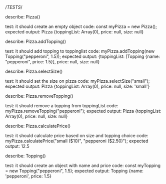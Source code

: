 /*TESTS*/

describe: Pizza()

test: it should create an empty object
code: const myPizza = new Pizza();
expected output: Pizza {toppingList: Array(0), price: null, size: null}

describe: Pizza.addTopping()

test: it should add topping to toppinglist
code: myPizza.addTopping(new Topping("pepperoni", 1.5));
expected output: {toppingList: [Topping {name: "pepperoni", price: 1.5}], price: null, size: null}

describe: Pizza.selectSize()

test: it should set the size on pizza
code: myPizza.selectSize("small");
expected output: Pizza {toppingList: Array(0), price: null, size: 'small'}

describe: Pizza.removeTopping()

test: it should remove a topping from toppingList
code: myPizza.removeTopping("pepperoni");
expected output: Pizza {toppingList: Array(0), price: null, size: null}

describe: Pizza.calculatePrice()

test: it should calculate price based on size and topping choice
code: myPizza.calculatePrice("small ($10)", "pepperoni ($2.50)");
expected output: 12.5




describe: Topping()

test: it should create an object with name and price
code: const myTopping = new Topping("pepperoni", 1.5);
expected output: Topping {name: 'pepperoni', price: 1.5}
